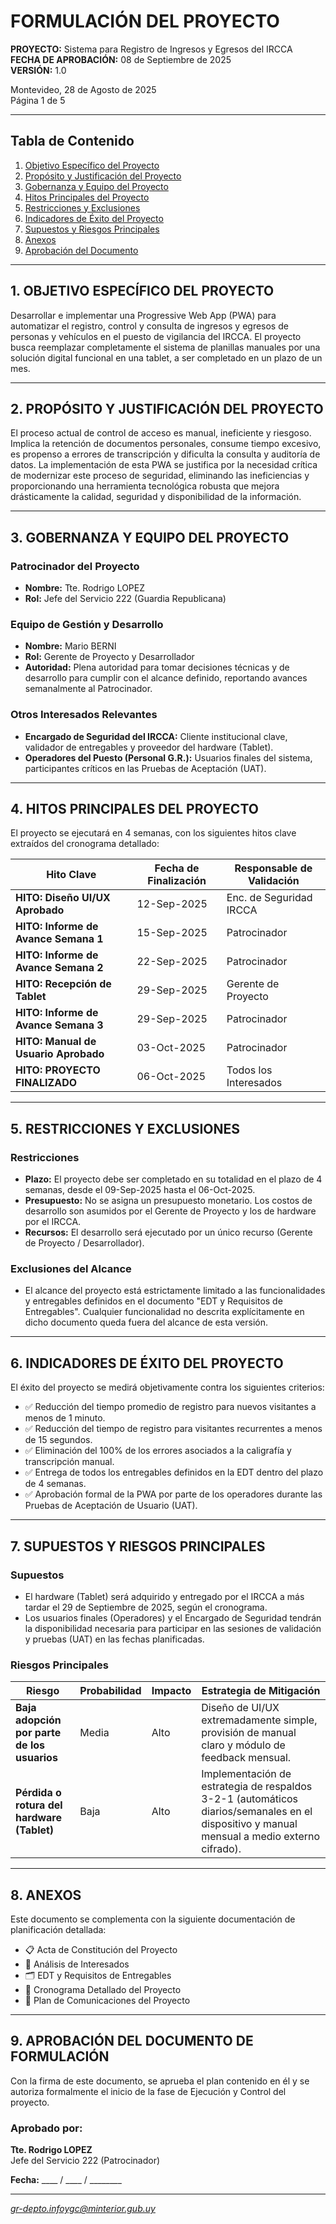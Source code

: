 # FORMULACIÓN DEL PROYECTO

**PROYECTO:** Sistema para Registro de Ingresos y Egresos del IRCCA  
**FECHA DE APROBACIÓN:** 08 de Septiembre de 2025  
**VERSIÓN:** 1.0  

Montevideo, 28 de Agosto de 2025  
Página 1 de 5

---

## Tabla de Contenido

1. [Objetivo Específico del Proyecto](#1-objetivo-específico-del-proyecto)
2. [Propósito y Justificación del Proyecto](#2-propósito-y-justificación-del-proyecto)
3. [Gobernanza y Equipo del Proyecto](#3-gobernanza-y-equipo-del-proyecto)
4. [Hitos Principales del Proyecto](#4-hitos-principales-del-proyecto)
5. [Restricciones y Exclusiones](#5-restricciones-y-exclusiones)
6. [Indicadores de Éxito del Proyecto](#6-indicadores-de-éxito-del-proyecto)
7. [Supuestos y Riesgos Principales](#7-supuestos-y-riesgos-principales)
8. [Anexos](#8-anexos)
9. [Aprobación del Documento](#9-aprobación-del-documento)

---

## 1. OBJETIVO ESPECÍFICO DEL PROYECTO

Desarrollar e implementar una Progressive Web App (PWA) para automatizar el registro, control y consulta de ingresos y egresos de personas y vehículos en el puesto de vigilancia del IRCCA. El proyecto busca reemplazar completamente el sistema de planillas manuales por una solución digital funcional en una tablet, a ser completado en un plazo de un mes.

---

## 2. PROPÓSITO Y JUSTIFICACIÓN DEL PROYECTO

El proceso actual de control de acceso es manual, ineficiente y riesgoso. Implica la retención de documentos personales, consume tiempo excesivo, es propenso a errores de transcripción y dificulta la consulta y auditoría de datos. La implementación de esta PWA se justifica por la necesidad crítica de modernizar este proceso de seguridad, eliminando las ineficiencias y proporcionando una herramienta tecnológica robusta que mejora drásticamente la calidad, seguridad y disponibilidad de la información.

---

## 3. GOBERNANZA Y EQUIPO DEL PROYECTO

### Patrocinador del Proyecto
- **Nombre:** Tte. Rodrigo LOPEZ
- **Rol:** Jefe del Servicio 222 (Guardia Republicana)

### Equipo de Gestión y Desarrollo
- **Nombre:** Mario BERNI
- **Rol:** Gerente de Proyecto y Desarrollador
- **Autoridad:** Plena autoridad para tomar decisiones técnicas y de desarrollo para cumplir con el alcance definido, reportando avances semanalmente al Patrocinador.

### Otros Interesados Relevantes
- **Encargado de Seguridad del IRCCA:** Cliente institucional clave, validador de entregables y proveedor del hardware (Tablet).
- **Operadores del Puesto (Personal G.R.):** Usuarios finales del sistema, participantes críticos en las Pruebas de Aceptación (UAT).

---

## 4. HITOS PRINCIPALES DEL PROYECTO

El proyecto se ejecutará en 4 semanas, con los siguientes hitos clave extraídos del cronograma detallado:

| **Hito Clave** | **Fecha de Finalización** | **Responsable de Validación** |
|----------------|---------------------------|-------------------------------|
| **HITO: Diseño UI/UX Aprobado** | 12-Sep-2025 | Enc. de Seguridad IRCCA |
| **HITO: Informe de Avance Semana 1** | 15-Sep-2025 | Patrocinador |
| **HITO: Informe de Avance Semana 2** | 22-Sep-2025 | Patrocinador |
| **HITO: Recepción de Tablet** | 29-Sep-2025 | Gerente de Proyecto |
| **HITO: Informe de Avance Semana 3** | 29-Sep-2025 | Patrocinador |
| **HITO: Manual de Usuario Aprobado** | 03-Oct-2025 | Patrocinador |
| **HITO: PROYECTO FINALIZADO** | 06-Oct-2025 | Todos los Interesados |

---

## 5. RESTRICCIONES Y EXCLUSIONES

### Restricciones
- **Plazo:** El proyecto debe ser completado en su totalidad en el plazo de 4 semanas, desde el 09-Sep-2025 hasta el 06-Oct-2025.
- **Presupuesto:** No se asigna un presupuesto monetario. Los costos de desarrollo son asumidos por el Gerente de Proyecto y los de hardware por el IRCCA.
- **Recursos:** El desarrollo será ejecutado por un único recurso (Gerente de Proyecto / Desarrollador).

### Exclusiones del Alcance
- El alcance del proyecto está estrictamente limitado a las funcionalidades y entregables definidos en el documento "EDT y Requisitos de Entregables". Cualquier funcionalidad no descrita explícitamente en dicho documento queda fuera del alcance de esta versión.

---

## 6. INDICADORES DE ÉXITO DEL PROYECTO

El éxito del proyecto se medirá objetivamente contra los siguientes criterios:

- ✅ Reducción del tiempo promedio de registro para nuevos visitantes a menos de 1 minuto.
- ✅ Reducción del tiempo de registro para visitantes recurrentes a menos de 15 segundos.
- ✅ Eliminación del 100% de los errores asociados a la caligrafía y transcripción manual.
- ✅ Entrega de todos los entregables definidos en la EDT dentro del plazo de 4 semanas.
- ✅ Aprobación formal de la PWA por parte de los operadores durante las Pruebas de Aceptación de Usuario (UAT).

---

## 7. SUPUESTOS Y RIESGOS PRINCIPALES

### Supuestos
- El hardware (Tablet) será adquirido y entregado por el IRCCA a más tardar el 29 de Septiembre de 2025, según el cronograma.
- Los usuarios finales (Operadores) y el Encargado de Seguridad tendrán la disponibilidad necesaria para participar en las sesiones de validación y pruebas (UAT) en las fechas planificadas.

### Riesgos Principales

| **Riesgo** | **Probabilidad** | **Impacto** | **Estrategia de Mitigación** |
|------------|------------------|-------------|------------------------------|
| **Baja adopción por parte de los usuarios** | Media | Alto | Diseño de UI/UX extremadamente simple, provisión de manual claro y módulo de feedback mensual. |
| **Pérdida o rotura del hardware (Tablet)** | Baja | Alto | Implementación de estrategia de respaldos 3-2-1 (automáticos diarios/semanales en el dispositivo y manual mensual a medio externo cifrado). |

---

## 8. ANEXOS

Este documento se complementa con la siguiente documentación de planificación detallada:

- 📋 Acta de Constitución del Proyecto
- 👥 Análisis de Interesados
- 🗂️ EDT y Requisitos de Entregables
- 📅 Cronograma Detallado del Proyecto
- 📢 Plan de Comunicaciones del Proyecto

---

## 9. APROBACIÓN DEL DOCUMENTO DE FORMULACIÓN

Con la firma de este documento, se aprueba el plan contenido en él y se autoriza formalmente el inicio de la fase de Ejecución y Control del proyecto.

### Aprobado por:

**Tte. Rodrigo LOPEZ**  
Jefe del Servicio 222 (Patrocinador)  

**Fecha:** ____ / ____ / ________

---

*gr-depto.infoygc@minterior.gub.uy*
